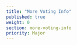 ```yaml
---
title: "More Voting Info"
published: true
weight: 0
section: more-voting-info
priority: Major
---
```

